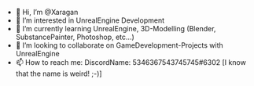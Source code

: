 - 👋 Hi, I’m @Xaragan
- 👀 I’m interested in UnrealEngine Development
- 🌱 I’m currently learning UnrealEngine, 3D-Modelling (Blender, SubstancePainter, Photoshop, etc...)
- 💞️ I’m looking to collaborate on GameDevelopment-Projects with UnrealEngine
- 📫 How to reach me: DiscordName: 5346367543745745#6302 [I know that the name is weird! ;-)]

<!---
Xaragan/Xaragan is a ✨ special ✨ repository because its `README.md` (this file) appears on your GitHub profile.
You can click the Preview link to take a look at your changes.
--->
